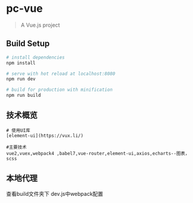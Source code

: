 # pc-vue

> A Vue.js project

## Build Setup

``` bash
# install dependencies
npm install

# serve with hot reload at localhost:8080
npm run dev

# build for production with minification
npm run build
```
## 技术概览
```
# 使用UI库
[element-ui](https://vux.li/)
````
```
#主要技术
vue2,vuex,webpack4 ,babel7,vue-router,element-ui,axios,echarts--图表，scss

```
## 本地代理
查看build文件夹下 dev.js中webpack配置 
